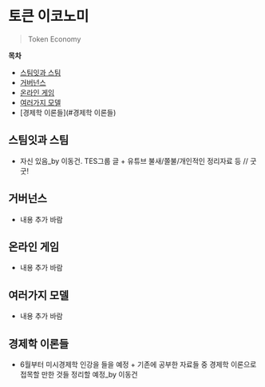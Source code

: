 # 토큰 이코노미

> Token Economy

**목차**

- [스팀잇과 스팀](#스팀잇과-스팀)
- [거버넌스](#거버넌스)
- [온라인 게임](#온라인-게임)
- [여러가지 모델](#여러가지-모델)
- [경제학 이론들](#경제학 이론들)

## 스팀잇과 스팀

- 자신 있음_by 이동건. TES그룹 글 + 유튜브 불새/쫄불/개인적인 정리자료 등 // 굿굿!

## 거버넌스

- 내용 추가 바람

## 온라인 게임

- 내용 추가 바람

## 여러가지 모델

- 내용 추가 바람

## 경제학 이론들

- 6월부터 미시경제학 인강을 들을 예정 + 기존에 공부한 자료들 중 경제학 이론으로 접목할 만한 것들 정리할 예정_by 이동건
